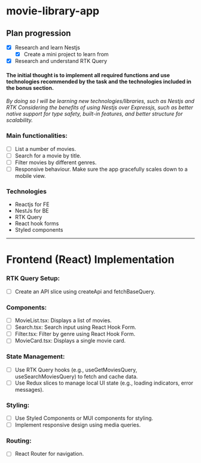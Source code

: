 # movie-library-app

## Plan progression

- [x] Research and learn Nestjs
  - [x] Create a mini project to learn from
- [x] Research and understand RTK Query

#### The initial thought is to implement all required functions and use technologies recommended by the task and the technologies included in the bonus section.

_By doing so I will be learning new technologies/libraries, such as Nestjs and RTK_
_Considering the benefits of using Nestjs over Expressjs, such as better native support for type safety, built-in features, and better structure for scalability._

### Main functionalities:

- [ ] List a number of movies.
- [ ] Search for a movie by title.
- [ ] Filter movies by different genres.
- [ ] Responsive behaviour. Make sure the app gracefully scales down to a mobile view.

### Technologies

- Reactjs for FE
- NestJs for BE
- RTK Query
- React hook forms
- Styled components

---

# Frontend (React) Implementation

### RTK Query Setup:

- [ ] Create an API slice using createApi and fetchBaseQuery.

### Components:

- [ ] MovieList.tsx: Displays a list of movies.
- [ ] Search.tsx: Search input using React Hook Form.
- [ ] Filter.tsx: Filter by genre using React Hook Form.
- [ ] MovieCard.tsx: Displays a single movie card.

### State Management:

- [ ] Use RTK Query hooks (e.g., useGetMoviesQuery, useSearchMoviesQuery) to fetch and cache data.
- [ ] Use Redux slices to manage local UI state (e.g., loading indicators, error messages).

### Styling:

- [ ] Use Styled Components or MUI components for styling.
- [ ] Implement responsive design using media queries.

### Routing:

- [ ] React Router for navigation.
